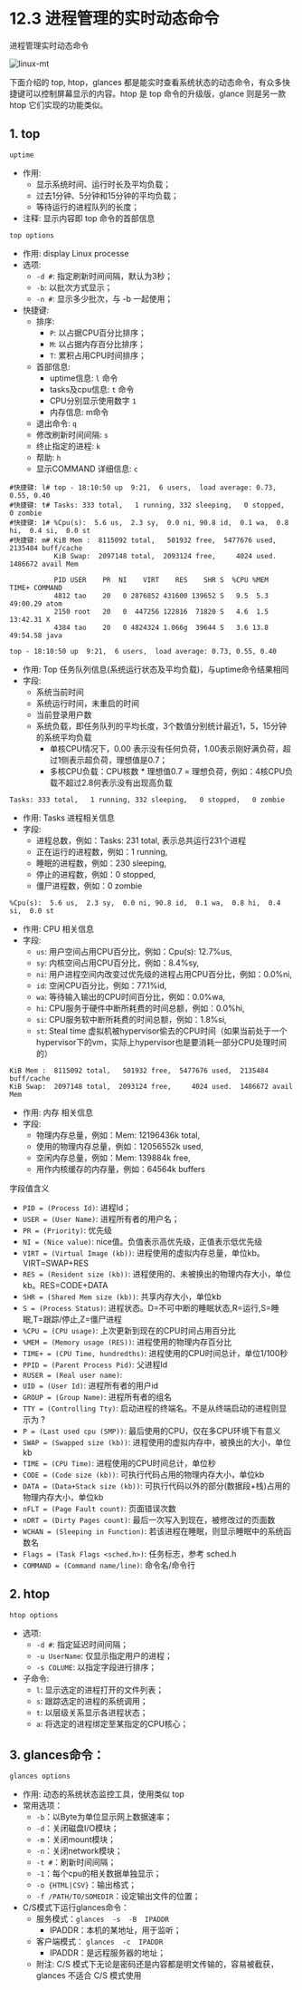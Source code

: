 # 12.3 进程管理的实时动态命令


进程管理实时动态命令

![linux-mt](/images/linux_mt/linux_mt.jpg)
<!-- more -->

下面介绍的 top, htop，glances 都是能实时查看系统状态的动态命令，有众多快捷键可以控制屏幕显示的内容。htop 是 top 命令的升级版，glance 则是另一款 htop 它们实现的功能类似。

## 1. top
`uptime`
- 作用:
    - 显示系统时间、运行时长及平均负载；
    - 过去1分钟、5分钟和15分钟的平均负载；
    - 等待运行的进程队列的长度；
- 注释: 显示内容即 top 命令的首部信息

`top options`
- 作用: display Linux processe
- 选项:
    - `-d #`: 指定刷新时间间隔，默认为3秒；
    - `-b`: 以批次方式显示；
    - `-n #`: 显示多少批次，与 -b 一起使用；
- 快捷键:
    - 排序:
        - `P`: 以占据CPU百分比排序；
        - `M`: 以占据内存百分比排序；
        - `T`: 累积占用CPU时间排序；
    - 首部信息:
        - uptime信息: `l` 命令
        - tasks及cpu信息: `t` 命令
        - CPU分别显示使用数字 `1`
        - 内存信息: m命令
    - 退出命令: `q`
    - 修改刷新时间间隔: `s`
    - 终止指定的进程: `k`
    - 帮助: `h`
    - 显示COMMAND 详细信息: `c`

```
#快捷键: l# top - 18:10:50 up  9:21,  6 users,  load average: 0.73, 0.55, 0.40
#快捷键: t# Tasks: 333 total,   1 running, 332 sleeping,   0 stopped,   0 zombie
#快捷键: 1# %Cpu(s):  5.6 us,  2.3 sy,  0.0 ni, 90.8 id,  0.1 wa,  0.8 hi,  0.4 si,  0.0 st
#快捷键: m# KiB Mem :  8115092 total,   501932 free,  5477676 used,  2135484 buff/cache
           KiB Swap:  2097148 total,  2093124 free,     4024 used.  1486672 avail Mem

           PID USER    PR  NI    VIRT    RES    SHR S  %CPU %MEM     TIME+ COMMAND          
           4812 tao    20   0 2876852 431600 139652 S   9.5  5.3   49:00.29 atom          
           2150 root   20   0  447256 122816  71820 S   4.6  1.5   13:42.31 X
           4384 tao    20   0 4824324 1.066g  39644 S   3.6 13.8   49:54.58 java
```

`top - 18:10:50 up  9:21,  6 users,  load average: 0.73, 0.55, 0.40`
- 作用: Top 任务队列信息(系统运行状态及平均负载)，与uptime命令结果相同
- 字段:
  - 系统当前时间
  - 系统运行时间，未重启的时间
  - 当前登录用户数
  - 系统负载，即任务队列的平均长度，3个数值分别统计最近1，5，15分钟的系统平均负载
    - 单核CPU情况下，0.00 表示没有任何负荷，1.00表示刚好满负荷，超过1侧表示超负荷，理想值是0.7；
    - 多核CPU负载：CPU核数 * 理想值0.7 = 理想负荷，例如：4核CPU负载不超过2.8何表示没有出现高负载

`Tasks: 333 total,   1 running, 332 sleeping,   0 stopped,   0 zombie`
- 作用: Tasks 进程相关信息
- 字段:
  - 进程总数，例如：Tasks: 231 total, 表示总共运行231个进程
  - 正在运行的进程数，例如：1 running,
  - 睡眠的进程数，例如：230 sleeping,
  - 停止的进程数，例如：0 stopped,
  - 僵尸进程数，例如：0 zombie

`%Cpu(s):  5.6 us,  2.3 sy,  0.0 ni, 90.8 id,  0.1 wa,  0.8 hi,  0.4 si,  0.0 st`
- 作用: CPU 相关信息
- 字段:
  - `us`: 用户空间占用CPU百分比，例如：Cpu(s): 12.7%us,
  - `sy`: 内核空间占用CPU百分比，例如：8.4%sy,
  - `ni`: 用户进程空间内改变过优先级的进程占用CPU百分比，例如：0.0%ni,
  - `id`: 空闲CPU百分比，例如：77.1%id,
  - `wa`: 等待输入输出的CPU时间百分比，例如：0.0%wa,
  - `hi`: CPU服务于硬件中断所耗费的时间总额，例如：0.0%hi,
  - `si`: CPU服务软中断所耗费的时间总额，例如：1.8%si,
  - `st`: Steal time 虚拟机被hypervisor偷去的CPU时间（如果当前处于一个hypervisor下的vm，实际上hypervisor也是要消耗一部分CPU处理时间的）

`KiB Mem :  8115092 total,   501932 free,  5477676 used,  2135484 buff/cache`  
`KiB Swap:  2097148 total,  2093124 free,     4024 used.  1486672 avail Mem`
- 作用: 内存 相关信息
- 字段:
  - 物理内存总量，例如：Mem: 12196436k total,
  - 使用的物理内存总量，例如：12056552k used,
  - 空闲内存总量，例如：Mem: 139884k free,
  - 用作内核缓存的内存量，例如：64564k buffers

字段值含义
- `PID = (Process Id)`: 进程Id；
- `USER = (User Name)`: 进程所有者的用户名；
- `PR = (Priority)`: 优先级
- `NI = (Nice value)`: nice值。负值表示高优先级，正值表示低优先级
- `VIRT = (Virtual Image (kb))`: 进程使用的虚拟内存总量，单位kb。VIRT=SWAP+RES
- `RES = (Resident size (kb))`: 进程使用的、未被换出的物理内存大小，单位kb。RES=CODE+DATA
- `SHR = (Shared Mem size (kb))`: 共享内存大小，单位kb
- `S = (Process Status)`: 进程状态。D=不可中断的睡眠状态,R=运行,S=睡眠,T=跟踪/停止,Z=僵尸进程
- `%CPU = (CPU usage)`: 上次更新到现在的CPU时间占用百分比
- `%MEM = (Memory usage (RES))`: 进程使用的物理内存百分比
- `TIME+ = (CPU Time, hundredths)`: 进程使用的CPU时间总计，单位1/100秒
- `PPID = (Parent Process Pid)`: 父进程Id
- `RUSER = (Real user name)`:
- `UID = (User Id)`: 进程所有者的用户id
- `GROUP = (Group Name)`: 进程所有者的组名
- `TTY = (Controlling Tty)`: 启动进程的终端名。不是从终端启动的进程则显示为 ?
- `P = (Last used cpu (SMP))`: 最后使用的CPU，仅在多CPU环境下有意义
- `SWAP = (Swapped size (kb))`: 进程使用的虚拟内存中，被换出的大小，单位kb
- `TIME = (CPU Time)`: 进程使用的CPU时间总计，单位秒
- `CODE = (Code size (kb))`: 可执行代码占用的物理内存大小，单位kb
- `DATA = (Data+Stack size (kb))`: 可执行代码以外的部分(数据段+栈)占用的物理内存大小，单位kb
- `nFLT = (Page Fault count)`: 页面错误次数
- `nDRT = (Dirty Pages count)`: 最后一次写入到现在，被修改过的页面数
- `WCHAN = (Sleeping in Function)`: 若该进程在睡眠，则显示睡眠中的系统函数名
- `Flags = (Task Flags <sched.h>)`: 任务标志，参考 sched.h
- `COMMAND = (Command name/line)`: 命令名/命令行

## 2. htop
`htop options`
- 选项:
    - `-d #`: 指定延迟时间间隔；
    - `-u UserName`: 仅显示指定用户的进程；
    - `-s COLUME`: 以指定字段进行排序；
- 子命令:
    - `l`: 显示选定的进程打开的文件列表；
    - `s`: 跟踪选定的进程的系统调用；
    - `t`: 以层级关系显示各进程状态；
    - `a`: 将选定的进程绑定至某指定的CPU核心；


## 3. glances命令：
`glances options`
- 作用: 动态的系统状态监控工具，使用类似 top
- 常用选项：
    - `-b`：以Byte为单位显示网上数据速率；
    - `-d`：关闭磁盘I/O模块；
    - `-m`：关闭mount模块；
    - `-n`：关闭network模块；
    - `-t #`：刷新时间间隔；
    - `-1`：每个cpu的相关数据单独显示；
    - `-o {HTML|CSV}`：输出格式；
    - `-f /PATH/TO/SOMEDIR`：设定输出文件的位置；
- C/S模式下运行glances命令：
    - 服务模式：`glances  -s  -B  IPADDR`
        - IPADDR：本机的某地址，用于监听；
    - 客户端模式： `glances  -c  IPADDR`
        - IPADDR：是远程服务器的地址；
    - 附注: C/S 模式下无论是密码还是内容都是明文传输的，容易被截获，glances 不适合 C/S 模式使用

